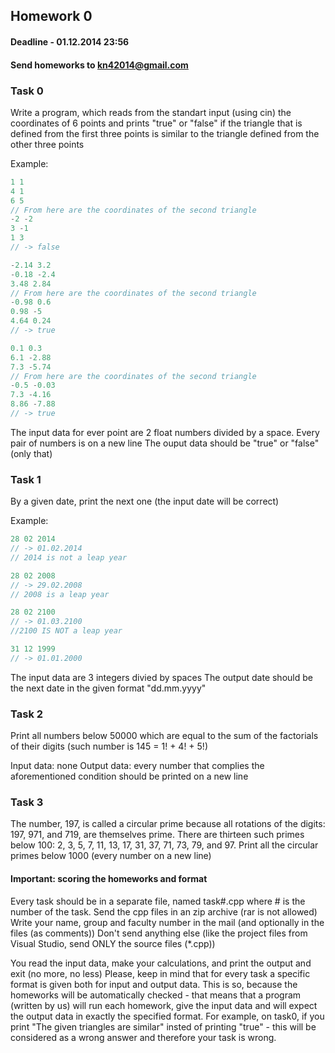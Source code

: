 ## Homework 0

#### Deadline - 01.12.2014 23:56
#### Send homeworks to kn42014@gmail.com

### Task 0
Write a program, which reads from the standart input (using cin) the coordinates of 6 points and prints "true" or "false" if the
triangle that is defined from the first three points is similar to the triangle defined from the other three points

Example:
```c++
1 1
4 1
6 5
// From here are the coordinates of the second triangle
-2 -2
3 -1
1 3
// -> false

-2.14 3.2
-0.18 -2.4
3.48 2.84
// From here are the coordinates of the second triangle
-0.98 0.6
0.98 -5
4.64 0.24
// -> true

0.1 0.3
6.1 -2.88
7.3 -5.74
// From here are the coordinates of the second triangle
-0.5 -0.03
7.3 -4.16
8.86 -7.88
// -> true
```
The input data for ever point are 2 float numbers divided by a space. Every pair of numbers is on a new line
The ouput data should be "true" or "false" (only that)

### Task 1
By a given date, print the next one (the input date will be correct)

Example:
```c++
28 02 2014
// -> 01.02.2014
// 2014 is not a leap year

28 02 2008
// -> 29.02.2008
// 2008 is a leap year

28 02 2100
// -> 01.03.2100
//2100 IS NOT a leap year

31 12 1999
// -> 01.01.2000
```
The input data are 3 integers divied by spaces
The output date should be the next date in the given format "dd.mm.yyyy"

### Task 2
Print all numbers below 50000 which are equal to the sum of the factorials of their digits (such number is 145 = 1! + 4! + 5!)

Input data: none
Output data: every number that complies the aforementioned condition should be printed on a new line

### Task 3
The number, 197, is called a circular prime because all rotations of the digits: 197, 971, and 719, are themselves prime.
There are thirteen such primes below 100: 2, 3, 5, 7, 11, 13, 17, 31, 37, 71, 73, 79, and 97.
Print all the circular primes below 1000 (every number on a new line)


#### Important: scoring the homeworks and format ####
Every task should be in a separate file, named task#.cpp where # is the number of the task.
Send the cpp files in an zip archive (rar is not allowed)
Write your name, group and faculty number in the mail (and optionally in the files (as comments))
Don't send anything else (like the project files from Visual Studio, send ONLY the source files (*.cpp))

You read the input data, make your calculations, and print the output and exit (no more, no less)
Please, keep in mind that for every task a specific format is given both for input and output data. This is so, because
the homeworks will be automatically checked - that means that a program (written by us) will run each homework, give
the input data and will expect the output data in exactly the specified format. For example, on task0, if
you print "The given triangles are similar" insted of printing "true" - this will be considered as a wrong answer
and therefore your task is wrong. 
